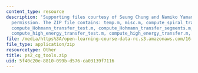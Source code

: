 ```yaml
---
content_type: resource
description: 'Supporting files courtesy of Seung Chung and Namiko Yamamoto. Used with
  permission. The ZIP file contains: temp.m, misc.m, compute_spiral_transfer.m, compute_impulsive_Delta_V_max.m,
  compute_Hohmann_transfer_test.m, compute_Hohmann_transfer_segments.m, compute_Hohmann_transfer.m,
  compute_high_energy_transfer_test.m, compute_high_energy_transfer.m, and compute_Delta_V_max_test.m.'
file: /media/https%3A/open-learning-course-data-rc.s3.amazonaws.com/16-851-satellite-engineering-fall-2003/5f40c20e8810099bd576ca03139f7116_ps2_cg_tools.zip
file_type: application/zip
resourcetype: Other
title: ps2_cg_tools.zip
uid: 5f40c20e-8810-099b-d576-ca03139f7116
---
```

